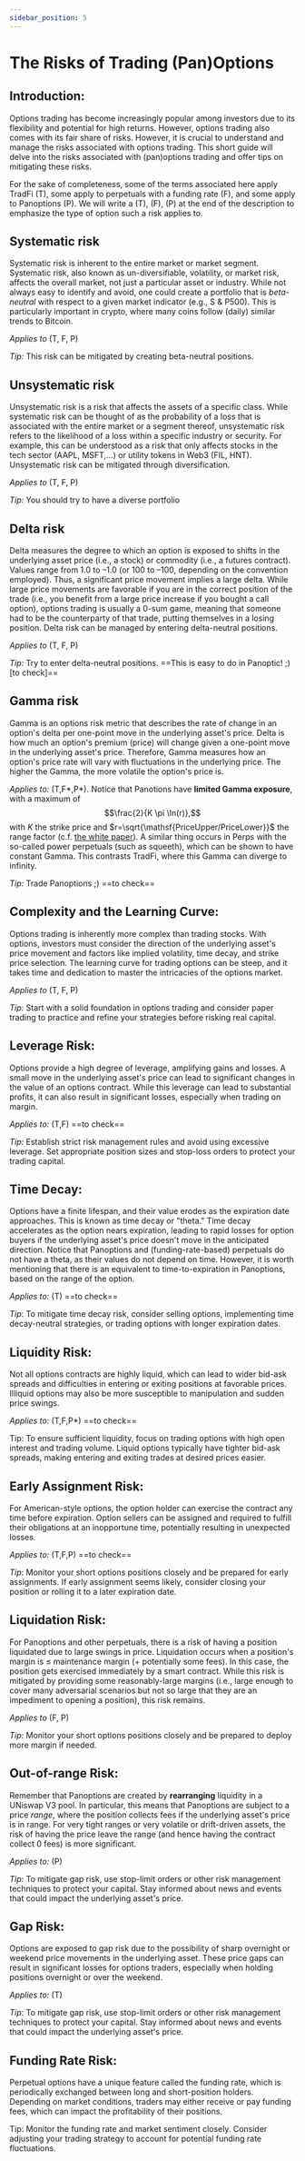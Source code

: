 ```yaml
---
sidebar_position: 5
---
```



# The Risks of Trading (Pan)Options


## Introduction:
Options trading has become increasingly popular among investors due to its flexibility and potential for high returns. However, options trading also comes with its fair share of risks. However, it is crucial to understand and manage the risks associated with options trading.
 This short guide will delve into the risks associated with (pan)options trading and offer tips on mitigating these risks.

For the sake of completeness, some of the terms associated here apply TradFi (T), some apply to perpetuals with a funding rate (F), and some apply to Panoptions (P). We will write a (T), (F), (P) at the end of the description to emphasize the type of option such a risk applies to.  



## Systematic risk
Systematic risk is inherent to the entire market or market segment. Systematic risk, also known as un-diversifiable, volatility, or market risk, affects the overall market, not just a particular asset or industry. While not always easy to identify and avoid, one could create a portfolio that is *beta-neutral* with respect to a given market indicator (e.g., S & P500). This is particularly important in crypto, where many coins follow (daily) similar trends to Bitcoin. 

*Applies to* (T, F, P)

 *Tip:* This risk can be mitigated by creating beta-neutral positions. 


 ## Unsystematic risk
Unsystematic risk is a risk that affects the assets of a specific class. While systematic risk can be thought of as the probability of a loss that is associated with the entire market or a segment thereof, unsystematic risk refers to the likelihood of a loss within a specific industry or security. For example, this can be understood as a risk that only affects stocks in the tech sector (AAPL, MSFT,...) or utility tokens in Web3 (FIL, HNT). Unsystematic risk can be mitigated through diversification. 

*Applies to* (T, F, P)

 *Tip:* You should try to have a diverse portfolio


 ## Delta risk
Delta measures the degree to which an option is exposed to shifts in the underlying asset price (i.e., a stock) or commodity (i.e., a futures contract). Values range from 1.0 to –1.0 (or 100 to –100, depending on the convention employed). Thus, a significant price movement implies a large delta. While large price movements are favorable if you are in the correct position of the trade (i.e., you benefit from a large price increase if you bought a call option), options trading is usually a 0-sum game, meaning that someone had to be the counterparty of that trade, putting themselves in a losing position. Delta risk can be managed by entering delta-neutral positions. 


*Applies to* (T, F, P)

 *Tip:*  Try to enter delta-neutral positions. ==This is easy to do in Panoptic! ;) [to check]==



## Gamma risk
 Gamma is an options risk metric that describes the rate of change in an option's delta per one-point move in the underlying asset's price. Delta is how much an option's premium (price) will change given a one-point move in the underlying asset's price. Therefore, Gamma measures how an option's price rate will vary with fluctuations in the underlying price. The higher the Gamma, the more volatile the option's price is.

*Applies to:* (T,F*,P*). Notice that Panotions have **limited Gamma exposure**, with a maximum of $$\frac{2}{K  \pi \ln(r)},$$ with $K$ the strike price and  $r=\sqrt{\mathsf{PriceUpper/PriceLower}}$ the range factor (c.f. [the white paper](https://arxiv.org/pdf/2204.14232.pdf)). A similar thing occurs in Perps with the so-called power perpetuals (such as squeeth), which can be shown to have constant Gamma. This contrasts TradFi, where this Gamma can diverge to infinity. 

*Tip:* Trade Panoptions ;) ==to check==


## Complexity and the Learning Curve:
Options trading is inherently more complex than trading stocks. With options, investors must consider the direction of the underlying asset's price movement and factors like implied volatility, time decay, and strike price selection. The learning curve for trading options can be steep, and it takes time and dedication to master the intricacies of the options market.

*Applies to* (T, F, P)

 *Tip:* Start with a solid foundation in options trading and consider paper trading to practice and refine your strategies before risking real capital.

## Leverage Risk:
Options provide a high degree of leverage, amplifying gains and losses. A small move in the underlying asset's price can lead to significant changes in the value of an options contract. While this leverage can lead to substantial profits, it can also result in significant losses, especially when trading on margin.

*Applies to:* (T,F) ==to check==

*Tip:* Establish strict risk management rules and avoid using excessive leverage. Set appropriate position sizes and stop-loss orders to protect your trading capital.

## Time Decay:
Options have a finite lifespan, and their value erodes as the expiration date approaches. This is known as time decay or "theta." Time decay accelerates as the option nears expiration, leading to rapid losses for option buyers if the underlying asset's price doesn't move in the anticipated direction. Notice that Panoptions and (funding-rate-based) perpetuals do not have a theta, as their values do not depend on time. However, it is worth mentioning that there is an equivalent to time-to-expiration in Panoptions, based on the range of the option. 

*Applies to:* (T) ==to check==

*Tip*: To mitigate time decay risk, consider selling options, implementing time decay-neutral strategies, or trading options with longer expiration dates.

## Liquidity Risk:
Not all options contracts are highly liquid, which can lead to wider bid-ask spreads and difficulties in entering or exiting positions at favorable prices. Illiquid options may also be more susceptible to manipulation and sudden price swings.

*Applies to:* (T,F,P*) ==to check==

Tip: To ensure sufficient liquidity, focus on trading options with high open interest and trading volume. Liquid options typically have tighter bid-ask spreads, making entering and exiting trades at desired prices easier.

## Early Assignment Risk:
For American-style options, the option holder can exercise the contract any time before expiration. Option sellers can be assigned and required to fulfill their obligations at an inopportune time, potentially resulting in unexpected losses.

*Applies to:* (T,F,P) ==to check==

*Tip*: Monitor your short options positions closely and be prepared for early assignments. If early assignment seems likely, consider closing your position or rolling it to a later expiration date.


## Liquidation Risk:
 For Panoptions and other perpetuals, there is a risk of having a position liquidated due to large swings in price. Liquidation occurs when a position's margin is ≤ maintenance margin (+ potentially some fees). In this case, the position gets exercised immediately by a smart contract. While this risk is mitigated by providing some reasonably-large margins (i.e., large enough to cover many adversarial scenarios but not so large that they are an impediment to opening a position), this risk remains. 

*Applies to* (F, P) 

*Tip*: Monitor your short options positions closely and be prepared to deploy more margin if needed. 


## Out-of-range Risk:
Remember that Panoptions are created by **rearranging** liquidity in a UNiswap V3 pool. In particular, this means that Panoptions are subject to a price *range*, where the position collects fees if the underlying asset's price is in range. For very tight ranges or very volatile or drift-driven assets, the risk of having the price leave the range (and hence having the contract collect 0 fees) is more significant. 

*Applies to:* (P) 

*Tip*: To mitigate gap risk, use stop-limit orders or other risk management techniques to protect your capital. Stay informed about news and events that could impact the underlying asset's price.



## Gap Risk:
Options are exposed to gap risk due to the possibility of sharp overnight or weekend price movements in the underlying asset. These price gaps can result in significant losses for options traders, especially when holding positions overnight or over the weekend.

*Applies to:* (T) 

*Tip*: To mitigate gap risk, use stop-limit orders or other risk management techniques to protect your capital. Stay informed about news and events that could impact the underlying asset's price.



## Funding Rate Risk:

Perpetual options have a unique feature called the funding rate, which is periodically exchanged between long and short-position holders. Depending on market conditions, traders may either receive or pay funding fees, which can impact the profitability of their positions.

Tip: Monitor the funding rate and market sentiment closely. Consider adjusting your trading strategy to account for potential funding rate fluctuations.



